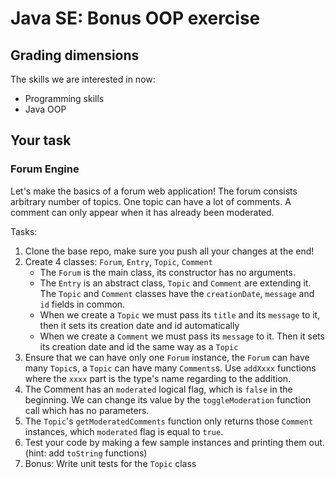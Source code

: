 # Java SE: Bonus OOP exercise

## Grading dimensions

The skills we are interested in now:

- Programming skills
- Java OOP

## Your task

### Forum Engine

Let's make the basics of a forum web application! The forum consists arbitrary number of topics. One topic can have a lot of comments. A comment can only appear when it has already been moderated. 

Tasks:

1. Clone the base repo, make sure you push all your changes at the end!
1. Create 4 classes: `Forum`, `Entry`, `Topic`, `Comment` 
   - The `Forum` is the main class, its constructor has no arguments.    
   - The `Entry` is an abstract class, `Topic` and `Comment` are extending it. The `Topic` and `Comment` classes have the  `creationDate`, `message` and `id` fields in common.  
   - When we create a `Topic` we must pass its `title` and its `message` to it, then it sets its creation date and id automatically
   - When we create a `Comment` we must pass its `message` to it. Then it sets its creation date and id the same way as a `Topic` 
1. Ensure that we can have only one `Forum` instance, the `Forum` can have many `Topic`s, a `Topic` can have many `Comments`s. Use `addXxxx` functions where the `xxxx` part is the type's name regarding to the addition.
1. The Comment has an `moderated` logical flag, which is `false` in the beginning. We can change its value by the `toggleModeration` function call which has no parameters.
1. The `Topic`'s `getModeratedComments` function only returns those `Comment` instances, which `moderated` flag is equal to `true`.
1. Test your code by making a few sample instances and printing them out. (hint: add `toString` functions) 
1. Bonus: Write unit tests for the `Topic` class
